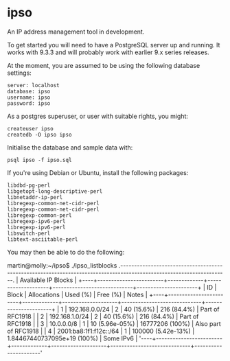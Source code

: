 ipso
====

An IP address management tool in development.

To get started you will need to have a PostgreSQL server up and running.  It
works with 9.3.3 and will probably work with earlier 9.x series releases.

At the moment, you are assumed to be using the following database settings:

    server: localhost
    database: ipso
    username: ipso
    password: ipso

As a postgres superuser, or user with suitable rights, you might:

    createuser ipso
    createdb -O ipso ipso

Initialise the database and sample data with:

    psql ipso -f ipso.sql

If you're using Debian or Ubuntu, install the following packages:

    libdbd-pg-perl
    libgetopt-long-descriptive-perl
    libnetaddr-ip-perl
    libregexp-common-net-cidr-perl
    libregexp-common-net-cidr-perl
    libregexp-common-perl
    libregexp-ipv6-perl
    libregexp-ipv6-perl
    libswitch-perl
    libtext-asciitable-perl

You may then be able to do the following:

martin@molly:~/ipso$ ./ipso_listblocks
.---------------------------------------------------------------------------------------------------------------------.
|                                                 Available IP Blocks                                                 |
+----+------------------------+-------------+--------------------+-----------------------------+----------------------+
| ID | Block                  | Allocations | Used (%)           | Free (%)                    | Notes                |
+----+------------------------+-------------+--------------------+-----------------------------+----------------------+
|  1 | 192.168.0.0/24         |           2 | 40 (15.6%)         | 216 (84.4%)                 | Part of RFC1918      |
|  2 | 192.168.1.0/24         |           2 | 40 (15.6%)         | 216 (84.4%)                 | Part of RFC1918      |
|  3 | 10.0.0.0/8             |           1 | 10 (5.96e-05%)     | 16777206 (100%)             | Also part of RFC1918 |
|  4 | 2001:ba8:1f1:f12c::/64 |           1 | 100000 (5.42e-13%) | 1.84467440737095e+19 (100%) | Some IPv6            |
'----+------------------------+-------------+--------------------+-----------------------------+----------------------'

